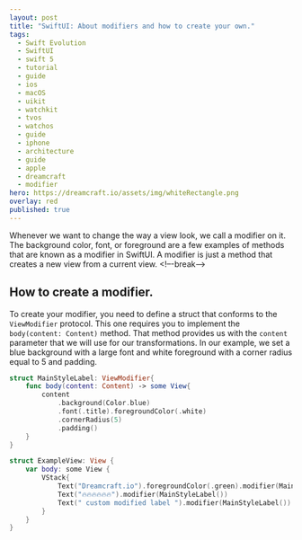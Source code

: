```yaml
---
layout: post
title: "SwiftUI: About modifiers and how to create your own."
tags:
  - Swift Evolution
  - SwiftUI
  - swift 5
  - tutorial
  - guide
  - ios
  - macOS
  - uikit
  - watchkit
  - tvos
  - watchos
  - guide
  - iphone
  - architecture
  - guide
  - apple
  - dreamcraft
  - modifier
hero: https://dreamcraft.io/assets/img/whiteRectangle.png
overlay: red
published: true
---
```

Whenever we want to change the way a view look, we call a modifier on it. The background color, font, or foreground are a few examples of methods that are known as a modifier in SwiftUI.  A modifier is just a method that creates a new view from a current view.
 <!–-break-–>

## How to create a modifier.
To create your modifier, you need to define a struct that conforms to the `ViewModifier` protocol. This one requires you to implement the `body(content: Content)` method. That method provides us with the `content` parameter that we will use for our transformations. In our example, we set a blue background with a large font and white foreground with a corner radius equal to 5 and padding.

```swift
struct MainStyleLabel: ViewModifier{
    func body(content: Content) -> some View{
        content
            .background(Color.blue)
            .font(.title).foregroundColor(.white)
            .cornerRadius(5)
            .padding()
    }
}

struct ExampleView: View {
    var body: some View {
        VStack{
            Text("Dreamcraft.io").foregroundColor(.green).modifier(MainStyleLabel())
            Text("🔥🔥🔥🔥🔥🔥").modifier(MainStyleLabel())
            Text(" custom modified label ").modifier(MainStyleLabel())
        }
    }
}
```
